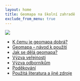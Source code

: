 ```yaml
---
layout: home
title: Geomapa na školní zahradě
exclude_from_menu: true
---
```


<img src="/static/images/orto.jpg?nf_resize=fit&w=800"
         srcset="
            /static/images/orto.jpg?nf_resize=fit&w=400   400w,
            /static/images/orto.jpg?nf_resize=fit&w=600   600w,
            /static/images/orto.jpg?nf_resize=fit&w=800   800w,
            /static/images/orto.jpg?nf_resize=fit&w=1000  1000w
            ">
<ul>
    <li><a href="">K čemu je geomapa dobrá?</a></li>
    <li><a href="">Geomapa – návod k použití</a></li>
    <li><a href="">Jak se dělá geomapa?</a></li>
    <li><a href="">Výzva veřejnosti</a></li>
    <li><a href="">Výzva odborníkům</a></li>
    <li><a href="">Poděkování</a></li>
    <li><a href="">Použitá literatura a jiné zdroje</a></li>
</ul>